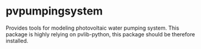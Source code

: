 # pvpumpingsystem
Provides tools for modeling photovoltaic water pumping system. 
This package is highly relying on pvlib-python, this package should be therefore installed. 

